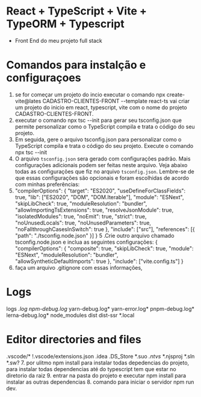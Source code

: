 # React + TypeScript + Vite + TypeORM + Typescript
- Front End do meu projeto full stack

# Comandos para instalção e configuraçoes
1. se for começar um projeto do incio executar o comando npx create-vite@lates CADASTRO-CLIENTES-FRONT --template react-ts vai criar um projeto do inicio em react, typescript, vite com o nome do projeto CADASTRO-CLIENTES-FRONT.
2. executar o comando npx tsc --init para gerar seu tsconfig.json que permite personalizar como o TypeScript compila e trata o código do seu projeto.
3. Em seguida, gere o arquivo tsconfig.json para personalizar como o TypeScript compila e trata o código do seu projeto. Execute o comando
npx tsc --init
3. O arquivo `tsconfig.json` sera gerado com configurações padrão. Mais configurações adicionais podem ser feitas neste arquivo. Veja abaixo todas as configurações que fiz no arquivo `tsconfig.json`. Lembre-se de que essas configurações são opcionais e foram escolhidas de acordo com minhas preferências:
4. "compilerOptions": {
    "target": "ES2020",
    "useDefineForClassFields": true,
    "lib": ["ES2020", "DOM", "DOM.Iterable"],
    "module": "ESNext",
    "skipLibCheck": true,
    "moduleResolution": "bundler",
    "allowImportingTsExtensions": true,
    "resolveJsonModule": true,
    "isolatedModules": true,
    "noEmit": true,
    "strict": true,
    "noUnusedLocals": true,
    "noUnusedParameters": true,
    "noFallthroughCasesInSwitch": true
  },
  "include": ["src"],
  "references": [{ "path": "./tsconfig.node.json" }]
}
5 .Crie outro arquivo chamado tsconfig.node.json e inclua as seguintes configurações:
   {
  "compilerOptions": {
    "composite": true,
    "skipLibCheck": true,
    "module": "ESNext",
    "moduleResolution": "bundler",
    "allowSyntheticDefaultImports": true
  },
  "include": ["vite.config.ts"]
}
6. faça um arquivo .gitignore com essas informações,
# Logs
logs
*.log
npm-debug.log*
yarn-debug.log*
yarn-error.log*
pnpm-debug.log*
lerna-debug.log*
node_modules
dist
dist-ssr
*.local
# Editor directories and files
.vscode/*
!.vscode/extensions.json
.idea
.DS_Store
*.suo
*.ntvs*
*.njsproj
*.sln
*.sw?
7. por ulitmo npm install para instalar todas depedencias do projeto, para instalar todas dependencias até do typescript tem que estar no 
diretorio da raiz
9. entrar na pasta do projeto e executar npm install para instalar as outras dependencias
8. comando para iniciar o servidor npm run dev.

   

